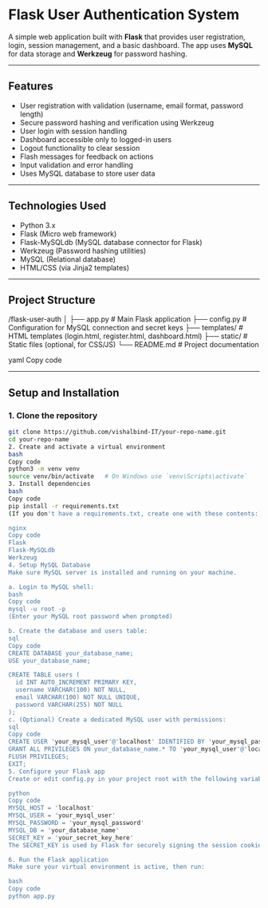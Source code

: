 # Flask User Authentication System

A simple web application built with **Flask** that provides user registration, login, session management, and a basic dashboard. The app uses **MySQL** for data storage and **Werkzeug** for password hashing.

---

## Features

- User registration with validation (username, email format, password length)
- Secure password hashing and verification using Werkzeug
- User login with session handling
- Dashboard accessible only to logged-in users
- Logout functionality to clear session
- Flash messages for feedback on actions
- Input validation and error handling
- Uses MySQL database to store user data

---

## Technologies Used

- Python 3.x
- Flask (Micro web framework)
- Flask-MySQLdb (MySQL database connector for Flask)
- Werkzeug (Password hashing utilities)
- MySQL (Relational database)
- HTML/CSS (via Jinja2 templates)

---

## Project Structure

/flask-user-auth
│
├── app.py # Main Flask application
├── config.py # Configuration for MySQL connection and secret keys
├── templates/ # HTML templates (login.html, register.html, dashboard.html)
├── static/ # Static files (optional, for CSS/JS)
└── README.md # Project documentation

yaml
Copy code

---

## Setup and Installation

### 1. Clone the repository

```bash
git clone https://github.com/vishalbind-IT/your-repo-name.git
cd your-repo-name
2. Create and activate a virtual environment
bash
Copy code
python3 -m venv venv
source venv/bin/activate   # On Windows use `venv\Scripts\activate`
3. Install dependencies
bash
Copy code
pip install -r requirements.txt
(If you don't have a requirements.txt, create one with these contents:)

nginx
Copy code
Flask
Flask-MySQLdb
Werkzeug
4. Setup MySQL Database
Make sure MySQL server is installed and running on your machine.

a. Login to MySQL shell:
bash
Copy code
mysql -u root -p
(Enter your MySQL root password when prompted)

b. Create the database and users table:
sql
Copy code
CREATE DATABASE your_database_name;
USE your_database_name;

CREATE TABLE users (
  id INT AUTO_INCREMENT PRIMARY KEY,
  username VARCHAR(100) NOT NULL,
  email VARCHAR(100) NOT NULL UNIQUE,
  password VARCHAR(255) NOT NULL
);
c. (Optional) Create a dedicated MySQL user with permissions:
sql
Copy code
CREATE USER 'your_mysql_user'@'localhost' IDENTIFIED BY 'your_mysql_password';
GRANT ALL PRIVILEGES ON your_database_name.* TO 'your_mysql_user'@'localhost';
FLUSH PRIVILEGES;
EXIT;
5. Configure your Flask app
Create or edit config.py in your project root with the following variables (update with your details):

python
Copy code
MYSQL_HOST = 'localhost'
MYSQL_USER = 'your_mysql_user'
MYSQL_PASSWORD = 'your_mysql_password'
MYSQL_DB = 'your_database_name'
SECRET_KEY = 'your_secret_key_here'
The SECRET_KEY is used by Flask for securely signing the session cookie. Use a random string.

6. Run the Flask application
Make sure your virtual environment is active, then run:

bash
Copy code
python app.py
